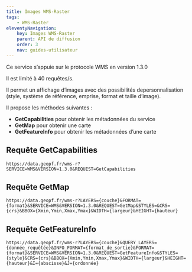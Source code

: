 ```yaml
---
title: Images WMS-Raster
tags:
    - WMS-Raster
eleventyNavigation:
    key: Images WMS-Raster
    parent: API de diffusion
    order: 3
    nav: guides-utilisateur
---
```


Ce service s’appuie sur le protocole WMS en version 1.3.0

Il est limité à 40 requêtes/s.

Il permet un affichage d’images avec des possibilités de ​personnalisation (style, système de référence, ​emprise, format et taille d’image)​.

Il propose les méthodes suivantes :

- **GetCapabilities** pour obtenir les métadonnées du service
- **GetMap** pour obtenir une carte
- **GetFeatureInfo** pour obtenir les métadonnées d’une carte

## Requête GetCapabilities

```plain
https://data.geopf.fr/wms-r?SERVICE=WMS&VERSION=1.3.0&REQUEST=GetCapabilities
```

## Requête GetMap

```plain
https://data.geopf.fr/wms-r?LAYERS={couche}&FORMAT={format}&SERVICE=WMS&VERSION=1.3.0&REQUEST=GetMap&STYLES=&CRS={crs}&BBOX={Xmin,Ymin,Xmax,Ymax}&WIDTH={largeur}&HEIGHT={hauteur}
```

## Requête GetFeatureInfo

```plain
https://data.geopf.fr/wms-r?LAYERS={couche}&QUERY_LAYERS={donnée_requêtée}&INFO_FORMAT={format_de_sortie}&FORMAT={format}&SERVICE=WMS&VERSION=1.3.0&REQUEST=GetFeatureInfo&STYLES={style}&CRS={crs}&BBOX={Xmin,Ymin,Xmax,Ymax}&WIDTH={largeur}&HEIGHT={hauteur}&I={abscisse}&J={ordonnée}
```
